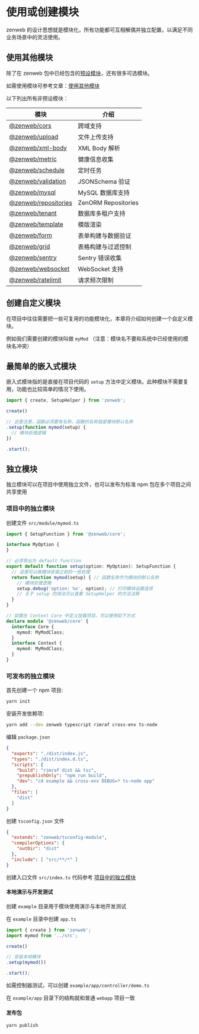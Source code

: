 # 使用或创建模块

zenweb 的设计思想就是模块化，所有功能都可互相解偶并独立配置，以满足不同业务场景中的灵活使用。

## 使用其他模块

除了在 zenweb 包中已经包含的[预设模块](../modules/zenweb#内置模块)，还有很多可选模块。

如需使用模块可参考文章：[使用其他模块](../modules/zenweb#使用其他模块)

以下列出所有非预设模块：

| 模块 | 介绍 |
| ---- | ---- |
| [@zenweb/cors](../modules/cors) | 跨域支持
| [@zenweb/upload](../modules/upload) | 文件上传支持
| [@zenweb/xml-body](../modules/xml-body) | XML Body 解析
| [@zenweb/metric](../modules/metric) | 健康信息收集
| [@zenweb/schedule](../modules/schedule) | 定时任务
| [@zenweb/validation](../modules/validation) | JSONSchema 验证
| [@zenweb/mysql](../modules/mysql) | MySQL 数据库支持
| [@zenweb/repositories](../modules/repositories) | ZenORM Repositories
| [@zenweb/tenant](../modules/tenant) | 数据库多租户支持
| [@zenweb/template](../modules/template) | 模版渲染
| [@zenweb/form](../modules/form) | 表单构建与数据验证
| [@zenweb/grid](../modules/grid) | 表格构建与过滤控制
| [@zenweb/sentry](../modules/sentry) | Sentry 错误收集
| [@zenweb/websocket](../modules/websocket) | WebSocket 支持
| [@zenweb/ratelimit](../modules/ratelimit) | 请求频次限制

## 创建自定义模块

在项目中往往需要把一些可复用的功能模块化，本章将介绍如何创建一个自定义模块。

例如我们需要创建的模块叫做 `myMod` （注意：模块名不要和系统中已经使用的模块名冲突）

## 最简单的嵌入式模块

嵌入式模块指的是直接在项目代码的 `setup` 方法中定义模块。此种模块不需要复用，功能也比较简单的情况下使用。

```ts
import { create, SetupHelper } from 'zenweb';

create()

// 这里注意，函数必须要有名称，函数的名称就是模块默认名称
.setup(function mymod(setup) {
  // 模块处理逻辑
})

.start();
```

## 独立模块

独立模块可以在项目中使用独立文件，也可以发布为标准 npm 包在多个项目之间共享使用

### 项目中的独立模块

创建文件 `src/module/mymod.ts`

```ts title="src/module/mymod.ts"
import { SetupFunction } from '@zenweb/core';

interface MyOption {
}

// 必须导出为 default function
export default function setup(option: MyOption): SetupFunction {
  // 这里可以做模块安装之前的一些处理
  return function mymod(setup) { // 函数名称作为模块的默认名称
    // 模块处理逻辑
    setup.debug('option: %o', option); // 打印模块设置选项
    // 关于 setup 的用法可以查看 SetupHelper 的方法注释
  }
}

// 如需在 Context Core 中定义挂载项目，可以使用如下方式
declare module '@zenweb/core' {
  interface Core {
    mymod: MyModClass;
  }
  interface Context {
    mymod: MyModClass;
  }
}
```

### 可发布的独立模块

首先创建一个 npm 项目:

```bash
yarn init
```

安装开发依赖项:

```bash
yarn add --dev zenweb typescript rimraf cross-env ts-node
```

编辑 `package.json`

```json
{
  "exports": "./dist/index.js",
  "types": "./dist/index.d.ts",
  "scripts": {
    "build": "rimraf dist && tsc",
    "prepublishOnly": "npm run build",
    "dev": "cd example && cross-env DEBUG=* ts-node app"
  },
  "files": [
    "dist"
  ]
}
```

创建 `tsconfig.json` 文件

```json
{
  "extends": "zenweb/tsconfig-module",
  "compilerOptions": {
    "outDir": "dist"
  },
  "include": [ "src/**/*" ]
}
```

创建入口文件 `src/index.ts` 代码参考 [项目中的独立模块](#项目中的独立模块)

#### 本地演示与开发测试 

创建 `example` 目录用于模块使用演示与本地开发测试

在 `example` 目录中创建 `app.ts`

```ts title="example/app.ts"
import { create } from 'zenweb';
import mymod from '../src';

create()

// 安装本地模块
.setup(mymod())

.start();
```

如需控制器测试，可以创建 `example/app/controller/demo.ts`

在 `example/app` 目录下的结构就和普通 `webapp` 项目一致

#### 发布包

```bash
yarn publish
```
